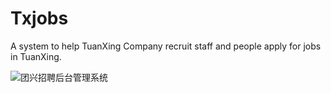 # Txjobs
A system to help TuanXing Company recruit staff and people apply for jobs in TuanXing.

![团兴招聘后台管理系统](http://oecqpajm1.bkt.clouddn.com/16-10-8/78906351.jpg)
